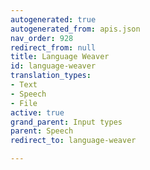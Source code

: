 ```yaml
---
autogenerated: true
autogenerated_from: apis.json
nav_order: 928
redirect_from: null
title: Language Weaver
id: language-weaver
translation_types:
- Text
- Speech
- File
active: true
grand_parent: Input types
parent: Speech
redirect_to: language-weaver

---
```


